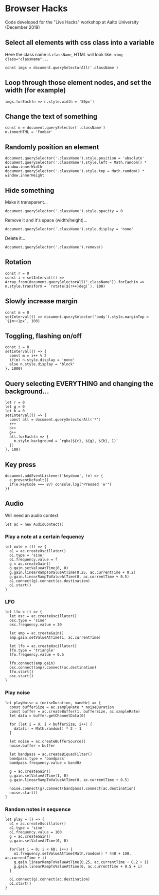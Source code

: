 # Browser Hacks

Code developed for the "Live Hacks" workshop at Aalto University (December 2019)

## Select all elements with css class into a variable

Here the class name is `className`, HTML will look like: `<img class="className"...`

    const imgs = document.querySelectorAll('.className')

## Loop through those element nodes, and set the width (for example)

    imgs.forEach(n => n.style.width = '50px')

## Change the text of something

    const n = document.querySelector('.className')
    n.innerHTML = 'Foobar'

## Randomly position an element

    document.querySelector('.className').style.position = 'absolute'
    document.querySelector('.className').style.left = Math.random() * window.innerWidth 
    document.querySelector('.className').style.top = Math.random() * window.innerHeight 

## Hide something 

Make it transparent...

    document.querySelector('.className').style.opacity = 0

Remove it and it's space (width/height)...

    document.querySelector('.className').style.display = 'none'

Delete it...

    document.querySelector('.className').remove()

## Rotation

    const r = 0
    const i = setInterval(() => Array.from(document.querySelectorAll(".className")).forEach(n => n.style.transform = `rotate(${r++}deg)`), 100)

## Slowly increase margin

    const m = 0
    setInterval(() => document.querySelector('body').style.marginTop = `${m++}px`, 100)

## Toggling, flashing on/off

    const i = 0
    setInterval(() => {
      const m = i++ % 2
      if(m) n.style.display = 'none'
      else n.style.display = 'block'
    }, 1000)
 

## Query selecting EVERYTHING and changing the background...

    let r = 0
    let g = 0
    let b = 0
    setInterval(() => {
      const all = document.querySelectorAll('*')
      r++
      b++
      g++
      all.forEach(n => {
        n.style.background = `rgba(${r}, ${g}, ${b}, 1)`
      })
    }, 100)

## Key press

    document.addEventListener('keydown', (e) => {
      e.preventDefault()
      if(e.keyCode === 87) console.log("Pressed 'w'") 
    })

## Audio

Will need an audio context

    let ac = new AudioContect()

### Play a note at a certain fequency

    let note = (f) => {
      o1 = ac.createOscillator()
      o1.type = 'sine'
      o1.frequency.value = f
      g = ac.createGain()
      g.gain.setValueAtTime(0, 0)
      g.gain.linearRampToValueAtTime(0.25, ac.currentTime + 0.2)
      g.gain.linearRampToValueAtTime(0, ac.currentTime + 0.5)
      o1.connect(g).connect(ac.destination)
      o1.start()
    }

### LFO

    let lfo = () => {
      let osc = ac.createOscillator()
      osc.type = 'sine'
      osc.frequency.value = 30

      let amp = ac.createGain()
      amp.gain.setValueAtTime(1, ac.currentTime)

      let lfo = ac.createOscillator()
      lfo.type = 'triangle'
      lfo.frequency.value = 0.5

      lfo.connect(amp.gain)
      osc.connect(amp).connect(ac.destination)
      lfo.start()
      osc.start()
    }

### Play noise

    let playNoise = (noiseDuration, bandHz) => {
      const bufferSize = ac.sampleRate * noiseDuration 
      const buffer = ac.createBuffer(1, bufferSize, ac.sampleRate)
      let data = buffer.getChannelData(0)

      for (let i = 0; i < bufferSize; i++) {
        data[i] = Math.random() * 2 - 1
      }

      let noise = ac.createBufferSource()
      noise.buffer = buffer

      let bandpass = ac.createBiquadFilter()
      bandpass.type = 'bandpass'
      bandpass.frequency.value = bandHz

      g = ac.createGain()
      g.gain.setValueAtTime(1, 0)
      g.gain.linearRampToValueAtTime(0, ac.currentTime + 0.5)

      noise.connect(g).connect(bandpass).connect(ac.destination)
      noise.start()
    }

### Random notes in sequence

    let play = () => {
      o1 = ac.createOscillator()
      o1.type = 'sine'
      o1.frequency.value = 100
      g = ac.createGain()
      g.gain.setValueAtTime(0, 0)

      for(let i = 0; i < 60; i++) {
        o1.frequency.setValueAtTime(Math.random() * 440 + 100, ac.currentTime + i)
        g.gain.linearRampToValueAtTime(0.25, ac.currentTime + 0.2 + i)
        g.gain.linearRampToValueAtTime(0, ac.currentTime + 0.5 + i)
      }

      o1.connect(g).connect(ac.destination)
      o1.start()
    }


